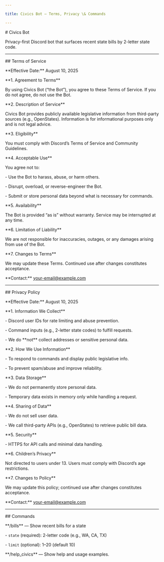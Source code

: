 ```yaml
---

title: Civics Bot — Terms, Privacy \& Commands

---
```




\# Civics Bot



Privacy-first Discord bot that surfaces recent state bills by 2-letter state code.



---



\## Terms of Service



\*\*Effective Date:\*\* August 10, 2025



\*\*1. Agreement to Terms\*\*  

By using Civics Bot (“the Bot”), you agree to these Terms of Service. If you do not agree, do not use the Bot.



\*\*2. Description of Service\*\*  

Civics Bot provides publicly available legislative information from third-party sources (e.g., OpenStates). Information is for informational purposes only and is not legal advice.



\*\*3. Eligibility\*\*  

You must comply with Discord’s Terms of Service and Community Guidelines.



\*\*4. Acceptable Use\*\*  

You agree not to:

\- Use the Bot to harass, abuse, or harm others.  

\- Disrupt, overload, or reverse-engineer the Bot.  

\- Submit or store personal data beyond what is necessary for commands.



\*\*5. Availability\*\*  

The Bot is provided “as is” without warranty. Service may be interrupted at any time.



\*\*6. Limitation of Liability\*\*  

We are not responsible for inaccuracies, outages, or any damages arising from use of the Bot.



\*\*7. Changes to Terms\*\*  

We may update these Terms. Continued use after changes constitutes acceptance.



\*\*Contact:\*\* your-email@example.com



---



\## Privacy Policy



\*\*Effective Date:\*\* August 10, 2025



\*\*1. Information We Collect\*\*  

\- Discord user IDs for rate limiting and abuse prevention.  

\- Command inputs (e.g., 2-letter state codes) to fulfill requests.  

\- We do \*\*not\*\* collect addresses or sensitive personal data.



\*\*2. How We Use Information\*\*  

\- To respond to commands and display public legislative info.  

\- To prevent spam/abuse and improve reliability.



\*\*3. Data Storage\*\*  

\- We do not permanently store personal data.  

\- Temporary data exists in memory only while handling a request.



\*\*4. Sharing of Data\*\*  

\- We do not sell user data.  

\- We call third-party APIs (e.g., OpenStates) to retrieve public bill data.



\*\*5. Security\*\*  

\- HTTPS for API calls and minimal data handling.



\*\*6. Children’s Privacy\*\*  

Not directed to users under 13. Users must comply with Discord’s age restrictions.



\*\*7. Changes to Policy\*\*  

We may update this policy; continued use after changes constitutes acceptance.



\*\*Contact:\*\* your-email@example.com



---



\## Commands



\*\*/bills\*\* — Show recent bills for a state  

\- `state` (required): 2-letter code (e.g., WA, CA, TX)  

\- `limit` (optional): 1–20 (default 10)



\*\*/help\_civics\*\* — Show help and usage examples.

